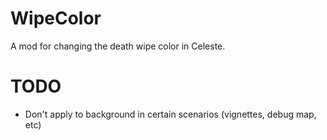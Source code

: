 # WipeColor
 A mod for changing the death wipe color in Celeste.

# TODO
  - Don't apply to background in certain scenarios (vignettes, debug map, etc)